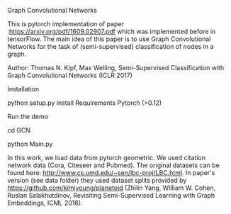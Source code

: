 Graph Convolutional Networks

This is pytorch implementation of paper :https://arxiv.org/pdf/1609.02907.pdf which was implemented before in tensorFlow. 
The main idea of this paper is to use Graph Convolutional Networks for the task of (semi-supervised) classification of nodes in a graph.


Author: Thomas N. Kipf, Max Welling, Semi-Supervised Classification with Graph Convolutional Networks (ICLR 2017)

Installation

python setup.py install
Requirements
Pytorch (>0.12)


Run the demo


cd GCN

python Main.py

In this work, we load data from pytorch geometric.  We used citation network data (Cora, Citeseer and Pubmed). The original datasets can be found here: http://www.cs.umd.edu/~sen/lbc-proj/LBC.html. In paper's version (see data folder) they used dataset splits provided by https://github.com/kimiyoung/planetoid (Zhilin Yang, William W. Cohen, Ruslan Salakhutdinov, Revisiting Semi-Supervised Learning with Graph Embeddings, ICML 2016).
